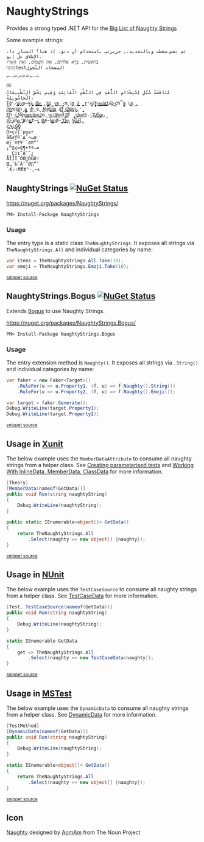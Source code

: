 # NaughtyStrings

Provides a strong typed .NET API for the [Big List of Naughty Strings](https://github.com/minimaxir/big-list-of-naughty-strings)

Some example strings:

```
ثم نفس سقطت وبالتحديد،, جزيرتي باستخدام أن دنو. إذ هنا؟ الستار دا، الإطلاق عل إيو.
בְּרֵאשִׁית, בָּרָא אֱלֹהִים, אֵת הַשָּׁמַיִם, וְאֵת הָאָרֶץ
הָיְתָהtestالصفحات التّحول
﷽
ﷺ
مُنَاقَشَةُ سُبُلِ اِسْتِخْدَامِ اللُّغَةِ فِي النُّظُمِ الْقَائِمَةِ وَفِيم يَخُصَّ التَّطْبِيقَاتُ الْحاسُوبِيَّةُ، 
Ṱ̺̺̕o͞ ̷i̲̬͇̪͙n̝̗͕v̟̜̘̦͟o̶̙̰̠kè͚̮̺̪̹̱̤ ̖t̝͕̳̣̻̪͞h̼͓̲̦̳̘̲e͇̣̰̦̬͎ ̢̼̻̱̘h͚͎͙̜̣̲ͅi̦̲̣̰̤v̻͍e̺̭̳̪̰-m̢iͅn̖̺̞̲̯̰d̵̼̟͙̩̼̘̳ ̞̥̱̳̭r̛̗̘e͙p͠r̼̞̻̭̗e̺̠̣͟s̘͇̳͍̝͉e͉̥̯̞̲͚̬͜ǹ̬͎͎̟̖͇̤t͍̬̤͓̼̭͘ͅi̪̱n͠g̴͉ ͏͉ͅc̬̟h͡a̫̻̯͘o̫̟̖͍̙̝͉s̗̦̲.̨̹͈̣
̡͓̞ͅI̗̘̦͝n͇͇͙v̮̫ok̲̫̙͈i̖͙̭̹̠̞n̡̻̮̣̺g̲͈͙̭͙̬͎ ̰t͔̦h̞̲e̢̤ ͍̬̲͖f̴̘͕̣è͖ẹ̥̩l͖͔͚i͓͚̦͠n͖͍̗͓̳̮g͍ ̨o͚̪͡f̘̣̬ ̖̘͖̟͙̮c҉͔̫͖͓͇͖ͅh̵̤̣͚͔á̗̼͕ͅo̼̣̥s̱͈̺̖̦̻͢.̛̖̞̠̫̰
̗̺͖̹̯͓Ṯ̤͍̥͇͈h̲́e͏͓̼̗̙̼̣͔ ͇̜̱̠͓͍ͅN͕͠e̗̱z̘̝̜̺͙p̤̺̹͍̯͚e̠̻̠͜r̨̤͍̺̖͔̖̖d̠̟̭̬̝͟i̦͖̩͓͔̤a̠̗̬͉̙n͚͜ ̻̞̰͚ͅh̵͉i̳̞v̢͇ḙ͎͟-҉̭̩̼͔m̤̭̫i͕͇̝̦n̗͙ḍ̟ ̯̲͕͞ǫ̟̯̰̲͙̻̝f ̪̰̰̗̖̭̘͘c̦͍̲̞͍̩̙ḥ͚a̮͎̟̙͜ơ̩̹͎s̤.̝̝ ҉Z̡̖̜͖̰̣͉̜a͖̰͙̬͡l̲̫̳͍̩g̡̟̼̱͚̞̬ͅo̗͜.̟
̦H̬̤̗̤͝e͜ ̜̥̝̻͍̟́w̕h̖̯͓o̝͙̖͎̱̮ ҉̺̙̞̟͈W̷̼̭a̺̪͍į͈͕̭͙̯̜t̶̼̮s̘͙͖̕ ̠̫̠B̻͍͙͉̳ͅe̵h̵̬͇̫͙i̹͓̳̳̮͎̫̕n͟d̴̪̜̖ ̰͉̩͇͙̲͞ͅT͖̼͓̪͢h͏͓̮̻e̬̝̟ͅ ̤̹̝W͙̞̝͔͇͝ͅa͏͓͔̹̼̣l̴͔̰̤̟͔ḽ̫.͕
Z̮̞̠͙͔ͅḀ̗̞͈̻̗Ḷ͙͎̯̹̞͓G̻O̭̗̮
Ω≈ç√∫˜µ≤≥÷
åß∂ƒ©˙∆˚¬…æ
œ∑´®†¥¨ˆøπ“‘
¡™£¢∞§¶•ªº–≠
¸˛Ç◊ı˜Â¯˘¿
ÅÍÎÏ˝ÓÔÒÚÆ☃
Œ„´‰ˇÁ¨ˆØ∏”’
`⁄€‹›ﬁﬂ‡°·‚—±
```


## NaughtyStrings  [![NuGet Status](http://img.shields.io/nuget/v/NaughtyStrings.svg)](https://www.nuget.org/packages/NaughtyStrings/)

https://nuget.org/packages/NaughtyStrings/

    PM> Install-Package NaughtyStrings


### Usage

The entry type is a static class `TheNaughtyStrings`. It exposes all strings via `TheNaughtyStrings.All` and individual categories by name:

<!-- snippet: usage -->
```cs
var items = TheNaughtyStrings.All.Take(10);
var emoji = TheNaughtyStrings.Emoji.Take(10);
```
<sup>[snippet source](/src/Tests/Usage.cs#L10-L15)</sup>
<!-- endsnippet -->


## NaughtyStrings.Bogus [![NuGet Status](http://img.shields.io/nuget/v/NaughtyStrings.Bogus.svg)](https://www.nuget.org/packages/NaughtyStrings.Bogus/)

Extends [Bogus](https://github.com/bchavez/Bogus) to use Naughty Strings.

https://nuget.org/packages/NaughtyStrings.Bogus/

    PM> Install-Package NaughtyStrings.Bogus


### Usage


The entry extension method is `Naughty()`. It exposes all strings via `.String()` and individual categories by name:

<!-- snippet: bogususage -->
```cs
var faker = new Faker<Target>()
    .RuleFor(u => u.Property1, (f, u) => f.Naughty().String())
    .RuleFor(u => u.Property2, (f, u) => f.Naughty().Emoji());

var target = faker.Generate();
Debug.WriteLine(target.Property1);
Debug.WriteLine(target.Property2);
```
<sup>[snippet source](/src/Tests/Usage.cs#L16-L26)</sup>
<!-- endsnippet -->


## Usage in [Xunit](https://xunit.github.io/)

The below example uses the `MemberDataAttribute` to consume all naughty strings from a helper class. See [Creating parameterised tests](https://andrewlock.net/creating-parameterised-tests-in-xunit-with-inlinedata-classdata-and-memberdata/#loadingdatafromapropertyormethodonadifferentclass) and [Working With InlineData, MemberData, ClassData](http://hamidmosalla.com/2017/02/25/xunit-theory-working-with-inlinedata-memberdata-classdata/) for more information.

<!-- snippet: xUnitUsage -->
```cs
[Theory]
[MemberData(nameof(GetData))]
public void Run(string naughtyString)
{
    Debug.WriteLine(naughtyString);
}

public static IEnumerable<object[]> GetData()
{
    return TheNaughtyStrings.All
        .Select(naughty => new object[] {naughty});
}
```
<sup>[snippet source](/src/Tests/XunitUsage.cs#L9-L22)</sup>
<!-- endsnippet -->


## Usage in [NUnit](http://nunit.org/)

The below example uses the `TestCaseSource` to consume all naughty strings from a helper class. See [TestCaseData](https://github.com/nunit/docs/wiki/TestCaseData) for more information.

<!-- snippet: NUnitUsage -->
```cs
[Test, TestCaseSource(nameof(GetData))]
public void Run(string naughtyString)
{
    Debug.WriteLine(naughtyString);
}

static IEnumerable GetData
{
    get => TheNaughtyStrings.All
        .Select(naughty => new TestCaseData(naughty));
}
```
<sup>[snippet source](/src/Tests/NUnitUsage.cs#L10-L24)</sup>
<!-- endsnippet -->


## Usage in [MSTest](https://en.wikipedia.org/wiki/Visual_Studio_Unit_Testing_Framework)

The below example uses the `DynamicData` to consume all naughty strings from a helper class. See [DynamicData](https://www.meziantou.net/2018/02/05/mstest-v2-data-tests) for more information.

<!-- snippet: MsTestUsage -->
```cs
[TestMethod]
[DynamicData(nameof(GetData))]
public void Run(string naughtyString)
{
    Debug.WriteLine(naughtyString);
}

static IEnumerable<object[]> GetData()
{
    return TheNaughtyStrings.All
        .Select(naughty => new object[] {naughty});
}
```
<sup>[snippet source](/src/Tests/MsTestUsage.cs#L10-L23)</sup>
<!-- endsnippet -->


## Icon

<a href="https://thenounproject.com/term/naughty/1777956/" target="_blank">Naughty</a> designed by <a href="https://thenounproject.com/AomAm/" target="_blank">AomAm</a> from The Noun Project
